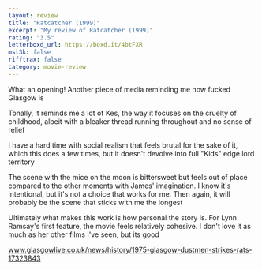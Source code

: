 ```yaml
---
layout: review
title: "Ratcatcher (1999)"
excerpt: "My review of Ratcatcher (1999)"
rating: "3.5"
letterboxd_url: https://boxd.it/4btFXR
mst3k: false
rifftrax: false
category: movie-review
---
```


What an opening! Another piece of media reminding me how fucked Glasgow is

Tonally, it reminds me a lot of Kes, the way it focuses on the cruelty of childhood, albeit with a bleaker thread running throughout and no sense of relief

I have a hard time with social realism that feels brutal for the sake of it, which this does a few times, but it doesn't devolve into full "Kids" edge lord territory

The scene with the mice on the moon is bittersweet but feels out of place compared to the other moments with James' imagination. I know it's intentional, but it's not a choice that works for me. Then again, it will probably be the scene that sticks with me the longest

Ultimately what makes this work is how personal the story is. For Lynn Ramsay's first feature, the movie feels relatively cohesive. I don't love it as much as her other films I've seen, but its good

<a href="https://www.glasgowlive.co.uk/news/history/1975-glasgow-dustmen-strikes-rats-17323843" rel="nofollow">www.glasgowlive.co.uk/news/history/1975-glasgow-dustmen-strikes-rats-17323843</a>
